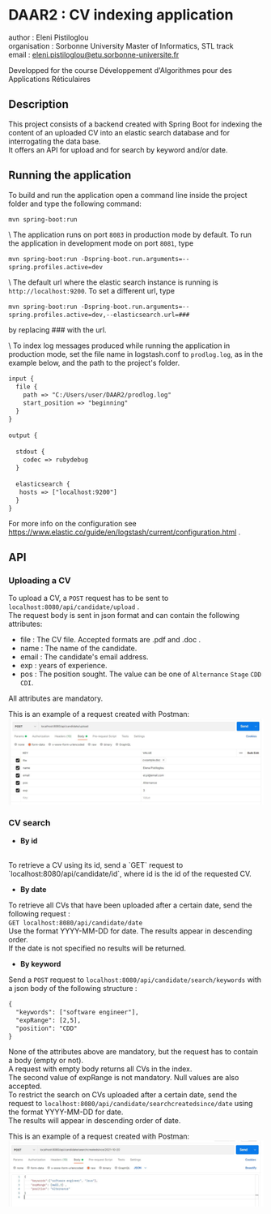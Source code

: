 # DAAR2 : CV indexing application

author : Eleni Pistiloglou <br />
organisation : Sorbonne University Master of Informatics, STL track <br />
email : eleni.pistiloglou@etu.sorbonne-universite.fr

Developped for the course Développement d'Algorithmes pour des Applications Réticulaires<br />

## Description

This project consists of a backend created with Spring Boot for indexing the content of an uploaded CV into an elastic search database 
and for interrogating the data base.  <br />
It offers an API for upload and for search by keyword and/or date.  <br />

## Running the application

To build and run the application open a command line inside the project folder and type the following command: 
```
mvn spring-boot:run
``` 
 
 \ 
The application runs on port `8083` in production mode by default. To run the application in development mode on port `8081`, type  
```
mvn spring-boot:run -Dspring-boot.run.arguments=--spring.profiles.active=dev
``` 
 
 \ 
The default url where the elastic search instance is running is `http://localhost:9200`. To set a different url, type 
```
mvn spring-boot:run -Dspring-boot.run.arguments=--spring.profiles.active=dev,--elasticsearch.url=###
``` 
by replacing ### with the url.
 
 \ 
To index log messages produced while running the application in production mode, set the file name in logstash.conf to `prodlog.log`, as in the example below, and the path to the project's folder.  
```
input {
  file {
    path => "C:/Users/user/DAAR2/prodlog.log"
    start_position => "beginning"
  }
}

output {

  stdout {
    codec => rubydebug
  }

  elasticsearch {
   hosts => ["localhost:9200"]
  }
}
``` 

For more info on the configuration see https://www.elastic.co/guide/en/logstash/current/configuration.html . <br />

## API

### Uploading a CV

To upload a CV, a `POST` request has to be sent to `localhost:8080/api/candidate/upload` .  <br />
The request body is sent in json format and can contain the following attributes:  <br />
 - file : The CV file. Accepted formats are .pdf and .doc .  <br />
 - name : The name of the candidate. <br />
 - email : The candidate's email address. <br />
 - exp : years of experience. <br />
 - pos : The position sought. The value can be one of `Alternance` `Stage` `CDD` `CDI`. <br />
 
All attributes are mandatory.  <br />

This is an example of a request created with Postman:  <br />
![alt text](https://github.com/EleniPistiloglou/DAAR2/blob/main/uploadrequestexample.jpg?raw=true)


### CV search 
 
* **By id**
<br />
To retrieve a CV using its id, send a `GET` request to `localhost:8080/api/candidate/id`, where id is the id of the requested CV. 
 <br />
 
* **By date**

To retrieve all CVs that have been uploaded after a certain date, send the following request :  <br />
`GET localhost:8080/api/candidate/date`  <br />
Use the format YYYY-MM-DD for date. The results appear in descending order.  <br />
If the date is not specified no results will be returned. 
<br />

* **By keyword**

Send a `POST` request to `localhost:8080/api/candidate/search/keywords` with a json body of the following structure :  <br />
```
{ 
  "keywords": ["software engineer"], 
  "expRange": [2,5], 
  "position": "CDD" 
} 
```

None of the attributes above are mandatory, but the request has to contain a body (empty or not). <br />
A request with empty body returns all CVs in the index. <br />
The second value of expRange is not mandatory. Null values are also accepted.  <br />
To restrict the search on CVs uploaded after a certain date, send the request to `localhost:8080/api/candidate/searchcreatedsince/date` using the format YYYY-MM-DD for date.  <br />
The results will appear in descending order of date.  <br />

This is an example of a request created with Postman:  
![alt text](https://github.com/EleniPistiloglou/DAAR2/blob/main/searchrequestexample.jpg?raw=true)
